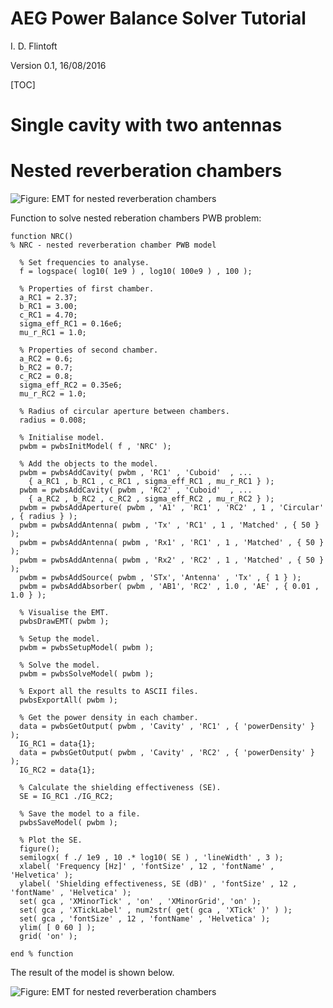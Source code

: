 # AEG Power Balance Solver Tutorial

I. D. Flintoft

Version 0.1, 16/08/2016

[TOC]

# Single cavity with two antennas

# Nested reverberation chambers

![Figure: EMT for nested reverberation chambers](figures/NRC_EMT.png)

Function to solve nested reberation chambers PWB problem:

    function NRC()
    % NRC - nested reverberation chamber PWB model
    
      % Set frequencies to analyse.
      f = logspace( log10( 1e9 ) , log10( 100e9 ) , 100 );

      % Properties of first chamber.
      a_RC1 = 2.37;
      b_RC1 = 3.00;
      c_RC1 = 4.70;
      sigma_eff_RC1 = 0.16e6; 
      mu_r_RC1 = 1.0;

      % Properties of second chamber.
      a_RC2 = 0.6;
      b_RC2 = 0.7;
      c_RC2 = 0.8;
      sigma_eff_RC2 = 0.35e6;
      mu_r_RC2 = 1.0;
    
      % Radius of circular aperture between chambers.
      radius = 0.008;

      % Initialise model.
      pwbm = pwbsInitModel( f , 'NRC' );
      
      % Add the objects to the model.
      pwbm = pwbsAddCavity( pwbm , 'RC1' , 'Cuboid'  , ...
        { a_RC1 , b_RC1 , c_RC1 , sigma_eff_RC1 , mu_r_RC1 } );
      pwbm = pwbsAddCavity( pwbm , 'RC2' , 'Cuboid'  , ...
        { a_RC2 , b_RC2 , c_RC2 , sigma_eff_RC2 , mu_r_RC2 } );
      pwbm = pwbsAddAperture( pwbm , 'A1' , 'RC1' , 'RC2' , 1 , 'Circular' , { radius } );
      pwbm = pwbsAddAntenna( pwbm , 'Tx' , 'RC1' , 1 , 'Matched' , { 50 } );
      pwbm = pwbsAddAntenna( pwbm , 'Rx1' , 'RC1' , 1 , 'Matched' , { 50 } );
      pwbm = pwbsAddAntenna( pwbm , 'Rx2' , 'RC2' , 1 , 'Matched' , { 50 } );
      pwbm = pwbsAddSource( pwbm , 'STx', 'Antenna' , 'Tx' , { 1 } );
      pwbm = pwbsAddAbsorber( pwbm , 'AB1', 'RC2' , 1.0 , 'AE' , { 0.01 , 1.0 } );

      % Visualise the EMT.
      pwbsDrawEMT( pwbm );    
            
      % Setup the model.
      pwbm = pwbsSetupModel( pwbm );

      % Solve the model.
      pwbm = pwbsSolveModel( pwbm );
      
      % Export all the results to ASCII files.
      pwbsExportAll( pwbm );
     
      % Get the power density in each chamber.
      data = pwbsGetOutput( pwbm , 'Cavity' , 'RC1' , { 'powerDensity' } );
      IG_RC1 = data{1};
      data = pwbsGetOutput( pwbm , 'Cavity' , 'RC2' , { 'powerDensity' } );
      IG_RC2 = data{1};   
      
      % Calculate the shielding effectiveness (SE). 
      SE = IG_RC1 ./IG_RC2;
 
      % Save the model to a file.
      pwbsSaveModel( pwbm );
      
      % Plot the SE.
      figure();
      semilogx( f ./ 1e9 , 10 .* log10( SE ) , 'lineWidth' , 3 );
      xlabel( 'Frequency [Hz]' , 'fontSize' , 12 , 'fontName' , 'Helvetica' );
      ylabel( 'Shielding effectiveness, SE (dB)' , 'fontSize' , 12 , 'fontName' , 'Helvetica' );
      set( gca , 'XMinorTick' , 'on' , 'XMinorGrid', 'on' );
      set( gca , 'XTickLabel' , num2str( get( gca , 'XTick' )' ) );
      set( gca , 'fontSize' , 12 , 'fontName' , 'Helvetica' );
      ylim( [ 0 60 ] );
      grid( 'on' );
      
    end % function

The result of the model is shown below.

![Figure: EMT for nested reverberation chambers](figures/NRC_SR.png)



